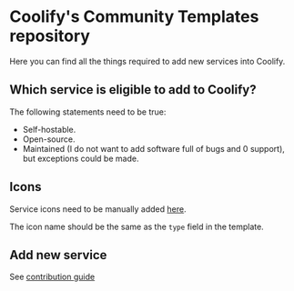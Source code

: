 # Coolify's Community Templates repository
Here you can find all the things required to add new services into Coolify.

## Which service is eligible to add to Coolify?
The following statements need to be true:

- Self-hostable.
- Open-source.
- Maintained (I do not want to add software full of bugs and 0 support), but exceptions could be made.

## Icons
Service icons need to be manually added [here](https://github.com/coollabsio/coolify/tree/main/apps/ui/static). 

The icon name should be the same as the `type` field in the template.

## Add new service
See [contribution guide](CONTRIBUTION.md)
